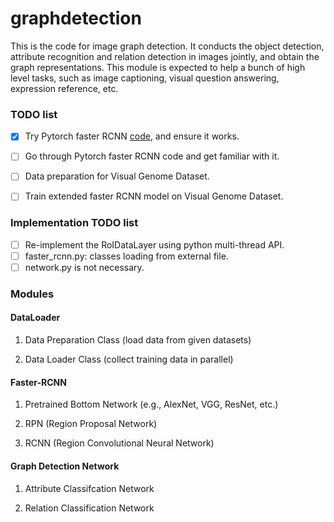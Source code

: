 # graphdetection

This is the code for image graph detection. It conducts the object detection, attribute recognition and relation detection in images jointly, and obtain the graph representations. This module is expected to help a bunch of high level tasks, such as image captioning, visual question answering, expression reference, etc.

### TODO list

- [x] Try Pytorch faster RCNN [code](https://github.com/longcw/faster_rcnn_pytorch), and ensure it works.
- [ ] Go through Pytorch faster RCNN code and get familiar with it.
- [ ] Data preparation for Visual Genome Dataset.
- [ ] Train extended faster RCNN model on Visual Genome Dataset.


### Implementation TODO list

- [ ] Re-implement the RoIDataLayer using python multi-thread API.
- [ ] faster_rcnn.py: classes loading from external file. 
- [ ] network.py is not necessary.

### Modules

#### DataLoader

1. Data Preparation Class (load data from given datasets)

2. Data Loader Class (collect training data in parallel)

#### Faster-RCNN

1. Pretrained Bottom Network (e.g., AlexNet, VGG, ResNet, etc.) 

2. RPN (Region Proposal Network)

3. RCNN (Region Convolutional Neural Network)

#### Graph Detection Network

1. Attribute Classifcation Network

2. Relation Classification Network



